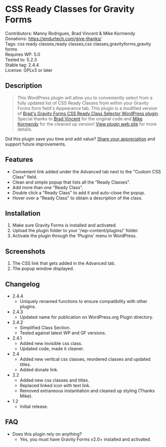 # CSS Ready Classes for Gravity Forms

Contributors: Manny Rodrigues, Brad Vincent & Mike Kormendy  
Donations: https://endurtech.com/give-thanks/  
Tags: css ready classes,ready classes,css classes,gravityforms,gravity forms  
Requires WP: 5.0  
Tested to: 5.2.3  
Stable tag: 2.4.4  
License: GPLv3 or later  

## Description

> This WordPress plugin will allow you to conveniently select from a fully updated list of CSS Ready Classes from within your Gravity Forms form field's Appearance tab. This plugin is a modified version of [Brad's Gravity Forms CSS Ready Class Selector WordPress plugin](https://wordpress.org/plugins/gravity-forms-css-ready-selector/). Special thanks to [Brad Vincent](https://profiles.wordpress.org/bradvin/) for the original code and [Mike Kormendy](https://github.com/mkormendy) for the cleaned up version! [View plugin web site](https://endurtech.com/css-ready-classes-plugin/) for more details.  

Did this plugin save you time and add value? [Share your appreciation](https://endurtech.com/give-thanks/) and support future improvements.  

## Features

* Convenient link added under the Advanced tab next to the "Custom CSS Class" field.
* Clean and simple popup that lists all the "Ready Classes".
* Add more than one "Ready Class".
* Double click a "Ready Class" to add it and auto-close the popup.
* Hover over a "Ready Class" to obtain a description of the class.

## Installation

1. Make sure Gravity Forms is installed and activated.
2. Upload the plugin folder to your '/wp-content/plugins/' folder.
3. Activate the plugin through the 'Plugins' menu in WordPress.

## Screenshots

1. The CSS link that gets added in the Advanced tab.
2. The popup window displayed.

## Changelog

* 2.4.4
  * Uniquely renamed functions to ensure compatibility with other plugins.
* 2.4.3
  * Updated name for publication on WordPress.org Plugin directory.
* 2.4.2
  * Simplified Class Section.
  * Tested against latest WP and GF versions.
* 2.4.1
  * Added new invisible css class.
  * Updated code, made it cleaner.
* 2.4
  * Added new vertical css classes, reordered classes and updated titles.
  * Added donate link.
* 2.2
  * Added new css classes and titles.
  * Replaced linked icon with text link.
  * Removed extraneous instantiation and cleaned up styling (Thanks Mike).
* 1.2
  * Initial release.  

## FAQ

* Does this plugin rely on anything?
  * Yes, you must have Gravity Forms v2.0+ installed and activated.
